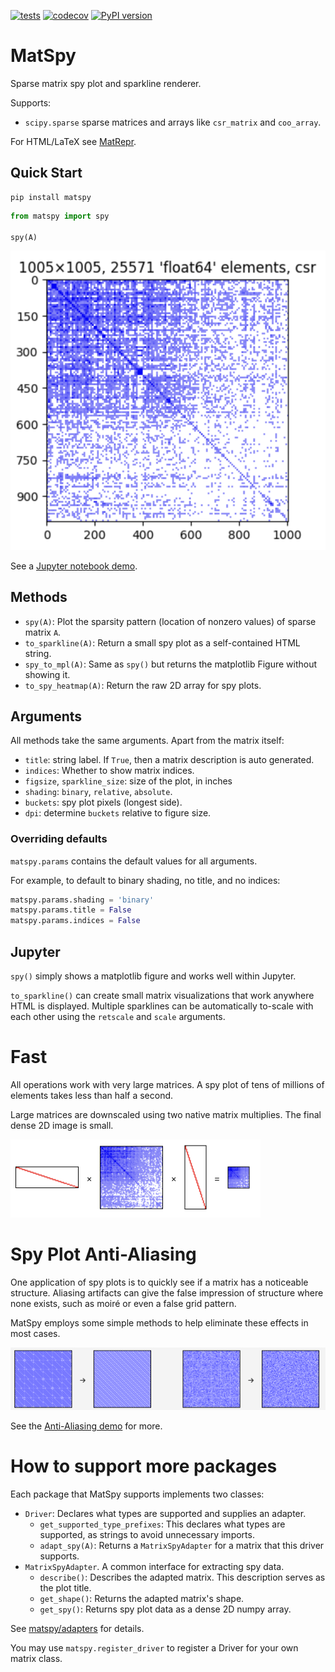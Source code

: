 [![tests](https://github.com/alugowski/matspy/actions/workflows/tests.yml/badge.svg)](https://github.com/alugowski/matspy/actions/workflows/tests.yml)
[![codecov](https://codecov.io/gh/alugowski/matspy/graph/badge.svg?token=m2xJcl5iAQ)](https://codecov.io/gh/alugowski/matspy)
[![PyPI version](https://badge.fury.io/py/matspy.svg)](https://pypi.org/project/matspy/)

# MatSpy

Sparse matrix spy plot and sparkline renderer.

Supports:
* `scipy.sparse` sparse matrices and arrays like `csr_matrix` and `coo_array`.

For HTML/LaTeX see [MatRepr](https://github.com/alugowski/matrepr).

## Quick Start

```shell
pip install matspy
```

```python
from matspy import spy

spy(A)
```

![Spy Plot](https://raw.githubusercontent.com/alugowski/matspy/main/doc/images/spy.png)

See a [Jupyter notebook demo](demo.ipynb).

## Methods
* `spy(A)`: Plot the sparsity pattern (location of nonzero values) of sparse matrix `A`.
* `to_sparkline(A)`: Return a small spy plot as a self-contained HTML string.
* `spy_to_mpl(A)`: Same as `spy()` but returns the matplotlib Figure without showing it.
* `to_spy_heatmap(A)`: Return the raw 2D array for spy plots. 

## Arguments

All methods take the same arguments. Apart from the matrix itself:

* `title`: string label. If `True`, then a matrix description is auto generated.
* `indices`: Whether to show matrix indices.
* `figsize`, `sparkline_size`: size of the plot, in inches
* `shading`: `binary`, `relative`, `absolute`.
* `buckets`: spy plot pixels (longest side).
* `dpi`: determine `buckets` relative to figure size.

### Overriding defaults
`matspy.params` contains the default values for all arguments.

For example, to default to binary shading, no title, and no indices:

```python
matspy.params.shading = 'binary'
matspy.params.title = False
matspy.params.indices = False
```

## Jupyter

`spy()` simply shows a matplotlib figure and works well within Jupyter.

`to_sparkline()` can create small matrix visualizations that work anywhere HTML is displayed.
Multiple sparklines can be automatically to-scale with each other using the `retscale` and `scale` arguments.

# Fast
All operations work with very large matrices.
A spy plot of tens of millions of elements takes less than half a second.

Large matrices are downscaled using two native matrix multiplies. The final dense 2D image is small.

<img src="https://raw.githubusercontent.com/alugowski/matspy/main/doc/images/triple_product.png" height="125" width="400" alt="triple product"/>

# Spy Plot Anti-Aliasing
One application of spy plots is to quickly see if a matrix has a noticeable structure.
Aliasing artifacts can give the false impression of structure where none exists,
such as moiré or even a false grid pattern.

MatSpy employs some simple methods to help eliminate these effects in most cases.

![sparkline AA](https://raw.githubusercontent.com/alugowski/matspy/main/doc/images/sparkline_aa.png)

See the [Anti-Aliasing demo](https://nbviewer.org/github/alugowski/matspy/blob/main/demo-anti-aliasing.ipynb) for more.

# How to support more packages

Each package that MatSpy supports implements two classes:

* `Driver`: Declares what types are supported and supplies an adapter.
  * `get_supported_type_prefixes`: This declares what types are supported, as strings to avoid unnecessary imports.
  * `adapt_spy(A)`: Returns a `MatrixSpyAdapter` for a matrix that this driver supports.
* `MatrixSpyAdapter`. A common interface for extracting spy data.
  * `describe()`: Describes the adapted matrix. This description serves as the plot title.
  * `get_shape()`: Returns the adapted matrix's shape.
  * `get_spy()`: Returns spy plot data as a dense 2D numpy array.

See [matspy/adapters](matspy/adapters) for details.

You may use `matspy.register_driver` to register a Driver for your own matrix class.